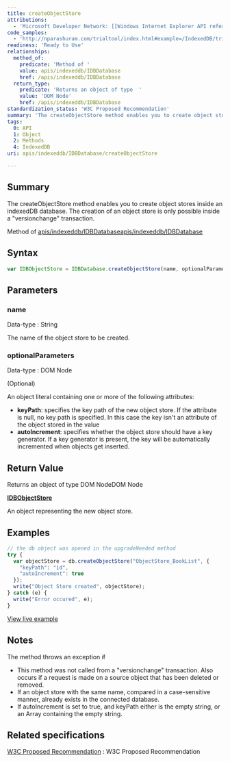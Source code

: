 ```yaml
---
title: createObjectStore
attributions:
  - 'Microsoft Developer Network: [[Windows Internet Explorer API reference](http://msdn.microsoft.com/en-us/library/ie/hh828809%28v=vs.85%29.aspx) Article]'
code_samples:
  - 'http://nparashuram.com/trialtool/index.html#example=/IndexedDB/trialtool/moz_indexedDB.html&selected=#createObjectStore&'
readiness: 'Ready to Use'
relationships:
  method_of:
    predicate: 'Method of '
    value: apis/indexeddb/IDBDatabase
    href: /apis/indexeddb/IDBDatabase
  return_type:
    predicate: 'Returns an object of type  '
    value: 'DOM Node'
    href: /apis/indexeddb/IDBDatabase
standardization_status: 'W3C Proposed Recommendation'
summary: 'The createObjectStore method enables you to create object stores inside an indexedDB database. The creation of an object store is only possible inside a &quot;versionchange&quot; transaction.'
tags:
  0: API
  1: Object
  2: Methods
  4: IndexedDB
uri: apis/indexeddb/IDBDatabase/createObjectStore

---
```

## <span>Summary</span>

The createObjectStore method enables you to create object stores inside an indexedDB database. The creation of an object store is only possible inside a &quot;versionchange&quot; transaction.

Method of [apis/indexeddb/IDBDatabase](/apis/indexeddb/IDBDatabase)[apis/indexeddb/IDBDatabase](/apis/indexeddb/IDBDatabase)

## <span>Syntax</span>

``` js
var IDBObjectStore = IDBDatabase.createObjectStore(name, optionalParameters);
```

## <span>Parameters</span>

### <span>name</span>

 Data-type
:   String

 The name of the object store to be created.

### <span>optionalParameters</span>

 Data-type
:   DOM Node

(Optional)

An object literal containing one or more of the following attributes:

-   **keyPath**: specifies the key path of the new object store. If the attribute is null, no key path is specified. In this case the key isn't an attribute of the object stored in the value
-   **autoIncrement**: specifies whether the object store should have a key generator. If a key generator is present, the key will be automatically incremented when objects get inserted.

## <span>Return Value</span>

Returns an object of type DOM NodeDOM Node

[**IDBObjectStore**](/apis/indexeddb/IDBObjectStore)

An object representing the new object store.

## <span>Examples</span>

``` js
// the db object was opened in the upgradeNeeded method
try {
  var objectStore = db.createObjectStore("ObjectStore_BookList", {
    "keyPath": "id",
    "autoIncrement": true
  });
  write("Object Store created", objectStore);
} catch (e) {
  write("Error occured", e);
}​
```

[View live example](http://nparashuram.com/trialtool/index.html#example=/IndexedDB/trialtool/moz_indexedDB.html&selected=#createObjectStore&)

## <span>Notes</span>

The method throws an exception if

-   This method was not called from a "versionchange" transaction. Also occurs if a request is made on a source object that has been deleted or removed.
-   If an object store with the same name, compared in a case-sensitive manner, already exists in the connected database.
-   If autoIncrement is set to true, and keyPath either is the empty string, or an Array containing the empty string.

## <span>Related specifications</span>

[W3C Proposed Recommendation](http://www.w3.org/TR/IndexedDB/)
:   W3C Proposed Recommendation
